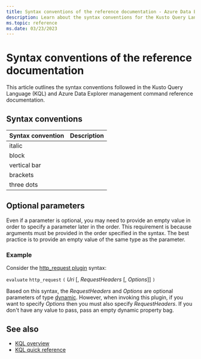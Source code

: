 ```yaml
---
title: Syntax conventions of the reference documentation - Azure Data Explorer
description: Learn about the syntax conventions for the Kusto Query Language and Azure Data Explorer management command documentation.
ms.topic: reference
ms.date: 03/23/2023
---
```

# Syntax conventions of the reference documentation

This article outlines the syntax conventions followed in the Kusto Query Language (KQL) and Azure Data Explorer management command reference documentation.

## Syntax conventions

|Syntax convention|Description|
|--|--|
|italic||
|block||
|vertical bar||
|brackets||
|three dots||

## Optional parameters

Even if a parameter is optional, you may need to provide an empty value in order to specify a parameter later in the order. This requirement is because arguments must be provided in the order specified in the syntax. The best practice is to provide an empty value of the same type as the parameter.

### Example

Consider the [http_request plugin](http-request-plugin.md) syntax:

`evaluate` `http_request` `(` *Uri* [, *RequestHeaders* [, *Options*]] `)`

Based on this syntax, the *RequestHeaders* and *Options* are optional parameters of type [dynamic](scalar-data-types/dynamic.md). However, when invoking this plugin, if you want to specify *Options* then you must also specify *RequestHeaders*. If you don't have any value to pass, pass an empty dynamic property bag.

## See also

* [KQL overview](index.md)
* [KQL quick reference](../../kql-quick-reference.md)
